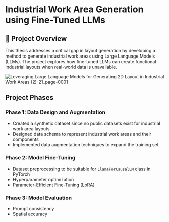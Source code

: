 # Industrial Work Area Generation using Fine-Tuned LLMs

## 📌 Project Overview
This thesis addresses a critical gap in layout generation by developing a method to generate industrial work areas using Large Language Models (LLMs). The project explores how fine-tuned LLMs can create functional industrial layouts when real-world data is unavailable.

![Leveraging Large Language Models for Generating 2D Layout in Industrial Work Areas (2)-21_page-0001](https://github.com/user-attachments/assets/da89e675-f34e-46d0-9d31-5577b49c2d78)

## Project Phases  

### Phase 1: Data Design and Augmentation  
- Created a synthetic dataset since no public datasets exist for industrial work area layouts  
- Designed data schema to represent industrial work areas and their components  
- Implemented data augmentation techniques to expand the training set  

### Phase 2: Model Fine-Tuning  
- Dataset preprocessing to be suitable for `LlamaForCausalLM` class in PyTorch  
- Hyperparameter optimization  
- Parameter-Efficient Fine-Tuning (LoRA)  

### Phase 3: Model Evaluation  
- Prompt consistency  
- Spatial accuracy  

